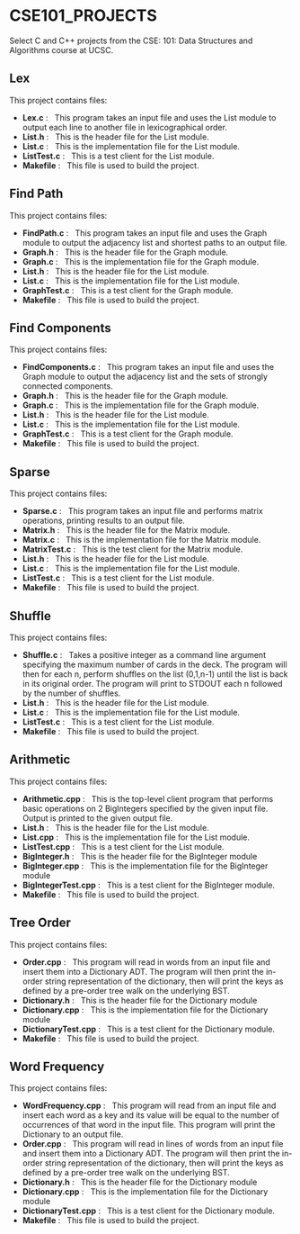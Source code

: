 # CSE101_PROJECTS
Select C and C++ projects from the CSE: 101: Data Structures and Algorithms course at UCSC. 

## Lex
This project contains files:
- **Lex.c** : &nbsp; This program takes an input file and uses the List module to output each line to another file in lexicographical order.
- **List.h** : &nbsp; This is the header file for the List module.
- **List.c** : &nbsp; This is the implementation file for the List module.
- **ListTest.c** : &nbsp; This is a test client for the List module.
- **Makefile** : &nbsp; This file is used to build the project.

## Find Path
This project contains files:
- **FindPath.c** : &nbsp; This program takes an input file and uses the Graph module to output the adjacency list and shortest paths to an output file.
- **Graph.h** : &nbsp; This is the header file for the Graph module.
- **Graph.c** : &nbsp; This is the implementation file for the Graph module.
- **List.h** : &nbsp; This is the header file for the List module.
- **List.c** : &nbsp; This is the implementation file for the List module.
- **GraphTest.c** : &nbsp; This is a test client for the Graph module.
- **Makefile** : &nbsp; This file is used to build the project.

## Find Components
This project contains files:
- **FindComponents.c** : &nbsp; This program takes an input file and uses the Graph module to output the adjacency list and the sets of strongly connected components.
- **Graph.h** : &nbsp; This is the header file for the Graph module.
- **Graph.c** : &nbsp; This is the implementation file for the Graph module.
- **List.h** : &nbsp; This is the header file for the List module.
- **List.c** : &nbsp; This is the implementation file for the List module.
- **GraphTest.c** : &nbsp; This is a test client for the Graph module.
- **Makefile** : &nbsp; This file is used to build the project.

## Sparse
This project contains files:
- **Sparse.c** : &nbsp; This program takes an input file and performs matrix operations, printing results to an output file.
- **Matrix.h** : &nbsp; This is the header file for the Matrix module.
- **Matrix.c** : &nbsp; This is the implementation file for the Matrix module.
- **MatrixTest.c** : &nbsp; This is the test client for the Matrix module.
- **List.h** : &nbsp; This is the header file for the List module.
- **List.c** : &nbsp; This is the implementation file for the List module.
- **ListTest.c** : &nbsp; This is a test client for the List module.
- **Makefile** : &nbsp; This file is used to build the project.

## Shuffle
This project contains files:
- **Shuffle.c** : &nbsp; Takes a positive integer as a command line argument specifying the maximum number of cards in the deck. The program will then for each n, perform shuffles on the list (0,1,n-1) until the list is back in its original order. The program will print to STDOUT each n followed by the number of shuffles. 
- **List.h** : &nbsp; This is the header file for the List module.
- **List.c** : &nbsp; This is the implementation file for the List module.
- **ListTest.c** : &nbsp; This is a test client for the List module.
- **Makefile** : &nbsp; This file is used to build the project.

## Arithmetic
This project contains files:
- **Arithmetic.cpp** : &nbsp; This is the top-level client program that performs basic operations on 2 BigIntegers specified by the given input file. Output is printed to the given output file.
- **List.h** : &nbsp; This is the header file for the List module.
- **List.cpp** : &nbsp; This is the implementation file for the List module.
- **ListTest.cpp** : &nbsp; This is a test client for the List module.
- **BigInteger.h** : &nbsp; This is the header file for the BigInteger module
- **BigInteger.cpp** : &nbsp; This is the implementation file for the BigInteger module
- **BigIntegerTest.cpp** : &nbsp; This is a test client for the BigInteger module.
- **Makefile** : &nbsp; This file is used to build the project.

## Tree Order
This project contains files:
- **Order.cpp** : &nbsp; This program will read in words from an input file and insert them into a Dictionary ADT. The program will then print the in-order string representation of the dictionary, then will print the keys as defined by a pre-order tree walk on the underlying BST.
- **Dictionary.h** : &nbsp; This is the header file for the Dictionary module
- **Dictionary.cpp** : &nbsp; This is the implementation file for the Dictionary module
- **DictionaryTest.cpp** : &nbsp; This is a test client for the Dictionary module.
- **Makefile** : &nbsp; This file is used to build the project.

## Word Frequency
This project contains files:
- **WordFrequency.cpp** : &nbsp; This program will read from an input file and insert each word as a key and its value will be equal to the number of occurrences of that word in the input file. This program will print the Dictionary to an output file.
- **Order.cpp** : &nbsp; This program will read in lines of words from an input file and insert them into a Dictionary ADT. The program will then print the in-order string representation of the dictionary, then will print the keys as defined by a pre-order tree walk on the underlying BST.
- **Dictionary.h** : &nbsp; This is the header file for the Dictionary module
- **Dictionary.cpp** : &nbsp; This is the implementation file for the Dictionary module
- **DictionaryTest.cpp** : &nbsp; This is a test client for the Dictionary module.
- **Makefile** : &nbsp; This file is used to build the project.
